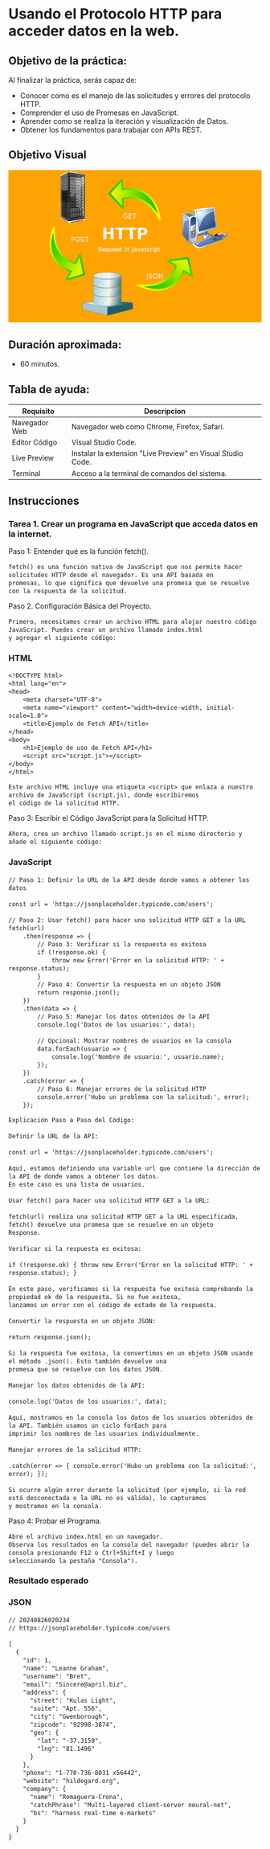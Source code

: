 # Usando el Protocolo HTTP para acceder datos en la web.

## Objetivo de la práctica:
Al finalizar la práctica, serás capaz de:
- Conocer como es el manejo de las solicitudes y errores del protocolo HTTP.
- Comprender el uso de Promesas en JavaScript.
- Aprender como se realiza la iteración y visualización de Datos.
- Obtener los fundamentos para trabajar con APIs REST.


## Objetivo Visual 
![imagen1](../imagenes/capitulo6/ciclo_protocolo_HTTP.png)

## Duración aproximada:
- 60 minutos.

## Tabla de ayuda:
| Requisito | Descripcion|
| --- | --- |
| Navegador Web | Navegador web como Chrome, Firefox, Safari. |
| Editor Código | Visual Studio Code. |
| Live Preview | Instalar la extension "Live Preview" en Visual Studio Code. |
| Terminal | Acceso a la terminal de comandos del sistema. |

## Instrucciones 

### Tarea 1. Crear un programa en JavaScript que acceda datos en la internet.

Paso 1: Entender qué es la función fetch().

    fetch() es una función nativa de JavaScript que nos permite hacer solicitudes HTTP desde el navegador. Es una API basada en 
    promesas, lo que significa que devuelve una promesa que se resuelve con la respuesta de la solicitud.

Paso 2. Configuración Básica del Proyecto.

    Primero, necesitamos crear un archivo HTML para alojar nuestro código JavaScript. Puedes crear un archivo llamado index.html 
    y agregar el siguiente código:

### HTML
```
<!DOCTYPE html>
<html lang="en">
<head>
    <meta charset="UTF-8">
    <meta name="viewport" content="width=device-width, initial-scale=1.0">
    <title>Ejemplo de Fetch API</title>
</head>
<body>
    <h1>Ejemplo de uso de Fetch API</h1>
    <script src="script.js"></script>
</body>
</html>
```

    Este archivo HTML incluye una etiqueta <script> que enlaza a nuestro archivo de JavaScript (script.js), donde escribiremos 
    el código de la solicitud HTTP.

Paso 3: Escribir el Código JavaScript para la Solicitud HTTP.

    Ahora, crea un archivo llamado script.js en el mismo directorio y añade el siguiente código:

### JavaScript
```
// Paso 1: Definir la URL de la API desde donde vamos a obtener los datos

const url = 'https://jsonplaceholder.typicode.com/users';

// Paso 2: Usar fetch() para hacer una solicitud HTTP GET a la URL
fetch(url)
    .then(response => {
        // Paso 3: Verificar si la respuesta es exitosa
        if (!response.ok) {
            throw new Error('Error en la solicitud HTTP: ' + response.status);
        }
        // Paso 4: Convertir la respuesta en un objeto JSON
        return response.json();
    })
    .then(data => {
        // Paso 5: Manejar los datos obtenidos de la API
        console.log('Datos de los usuarios:', data);

        // Opcional: Mostrar nombres de usuarios en la consola
        data.forEach(usuario => {
            console.log('Nombre de usuario:', usuario.name);
        });
    })
    .catch(error => {
        // Paso 6: Manejar errores de la solicitud HTTP
        console.error('Hubo un problema con la solicitud:', error);
    });
```

    Explicación Paso a Paso del Código:

    Definir la URL de la API:

    const url = 'https://jsonplaceholder.typicode.com/users';
    
    Aquí, estamos definiendo una variable url que contiene la dirección de la API de donde vamos a obtener los datos. 
    En este caso es una lista de usuarios.
    
    Usar fetch() para hacer una solicitud HTTP GET a la URL:

    fetch(url) realiza una solicitud HTTP GET a la URL especificada, fetch() devuelve una promesa que se resuelve en un objeto 
    Response. 
    
    Verificar si la respuesta es exitosa:

    if (!response.ok) { throw new Error('Error en la solicitud HTTP: ' + response.status); }
    
    En este paso, verificamos si la respuesta fue exitosa comprobando la propiedad ok de la respuesta. Si no fue exitosa, 
    lanzamos un error con el código de estado de la respuesta.

    Convertir la respuesta en un objeto JSON:

    return response.json();
    
    Si la respuesta fue exitosa, la convertimos en un objeto JSON usando el método .json(). Esto también devuelve una 
    promesa que se resuelve con los datos JSON.

    Manejar los datos obtenidos de la API:

    console.log('Datos de los usuarios:', data);
    
    Aquí, mostramos en la consola los datos de los usuarios obtenidos de la API. También usamos un ciclo forEach para 
    imprimir los nombres de los usuarios individualmente.

    Manejar errores de la solicitud HTTP:

    .catch(error => { console.error('Hubo un problema con la solicitud:', error); });
    
    Si ocurre algún error durante la solicitud (por ejemplo, si la red está desconectada o la URL no es válida), lo capturamos
    y mostramos en la consola.

Paso 4: Probar el Programa.

    Abre el archivo index.html en un navegador.
    Observa los resultados en la consola del navegador (puedes abrir la consola presionando F12 o Ctrl+Shift+I y luego 
    seleccionando la pestaña "Consola").

### Resultado esperado

### JSON
```
// 20240826020234
// https://jsonplaceholder.typicode.com/users

[
  {
    "id": 1,
    "name": "Leanne Graham",
    "username": "Bret",
    "email": "Sincere@april.biz",
    "address": {
      "street": "Kulas Light",
      "suite": "Apt. 556",
      "city": "Gwenborough",
      "zipcode": "92998-3874",
      "geo": {
        "lat": "-37.3159",
        "lng": "81.1496"
      }
    },
    "phone": "1-770-736-8031 x56442",
    "website": "hildegard.org",
    "company": {
      "name": "Romaguera-Crona",
      "catchPhrase": "Multi-layered client-server neural-net",
      "bs": "harness real-time e-markets"
    }
  }
}
```


